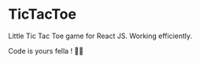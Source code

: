 # TicTacToe

Little Tic Tac Toe game for React JS. 
Working efficiently. 

Code is yours fella ! 🤟🏻
